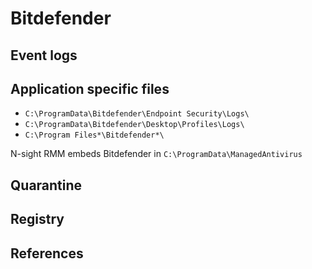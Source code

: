 # Bitdefender

## Event logs

## Application specific files

* `C:\ProgramData\Bitdefender\Endpoint Security\Logs\`
* `C:\ProgramData\Bitdefender\Desktop\Profiles\Logs\`
* `C:\Program Files*\Bitdefender*\`

N-sight RMM embeds Bitdefender in `C:\ProgramData\ManagedAntivirus`

## Quarantine

## Registry

## References
[^1]: [How to Scan a PC for viruses with Bitdefender & Export the scan Log](https://www.bitdefender.com/consumer/support/answer/1477/)
[^2]: [Where are the logs located for Managed Antivirus (Bitdefender)?](https://documentation.n-able.com/remote-management/troubleshooting/Content/kb/Where-are-the-logs-located-for-Managed-Antivirus-BitDefender.htm)